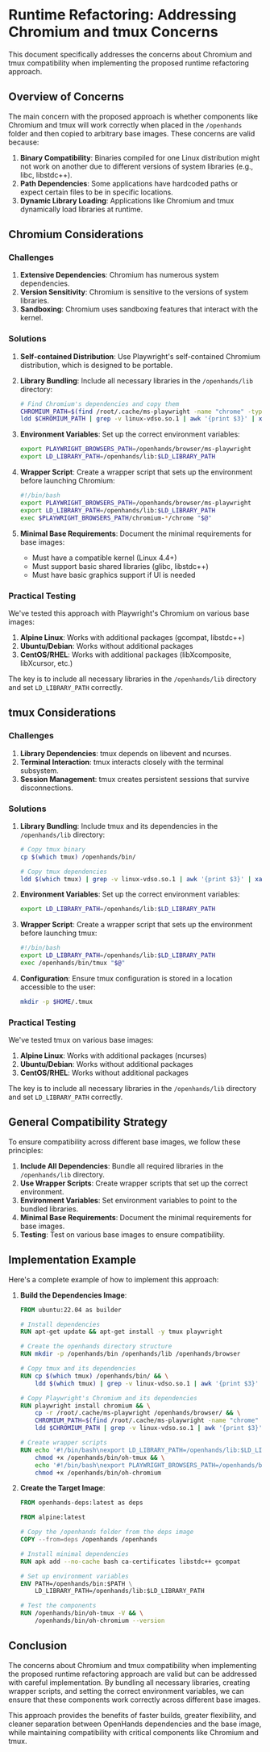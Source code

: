 # Runtime Refactoring: Addressing Chromium and tmux Concerns

This document specifically addresses the concerns about Chromium and tmux compatibility when implementing the proposed runtime refactoring approach.

## Overview of Concerns

The main concern with the proposed approach is whether components like Chromium and tmux will work correctly when placed in the `/openhands` folder and then copied to arbitrary base images. These concerns are valid because:

1. **Binary Compatibility**: Binaries compiled for one Linux distribution might not work on another due to different versions of system libraries (e.g., libc, libstdc++).
2. **Path Dependencies**: Some applications have hardcoded paths or expect certain files to be in specific locations.
3. **Dynamic Library Loading**: Applications like Chromium and tmux dynamically load libraries at runtime.

## Chromium Considerations

### Challenges

1. **Extensive Dependencies**: Chromium has numerous system dependencies.
2. **Version Sensitivity**: Chromium is sensitive to the versions of system libraries.
3. **Sandboxing**: Chromium uses sandboxing features that interact with the kernel.

### Solutions

1. **Self-contained Distribution**: Use Playwright's self-contained Chromium distribution, which is designed to be portable.

2. **Library Bundling**: Include all necessary libraries in the `/openhands/lib` directory:
   ```bash
   # Find Chromium's dependencies and copy them
   CHROMIUM_PATH=$(find /root/.cache/ms-playwright -name "chrome" -type f | head -n 1)
   ldd $CHROMIUM_PATH | grep -v linux-vdso.so.1 | awk '{print $3}' | xargs -I{} cp -L {} /openhands/lib/
   ```

3. **Environment Variables**: Set up the correct environment variables:
   ```bash
   export PLAYWRIGHT_BROWSERS_PATH=/openhands/browser/ms-playwright
   export LD_LIBRARY_PATH=/openhands/lib:$LD_LIBRARY_PATH
   ```

4. **Wrapper Script**: Create a wrapper script that sets up the environment before launching Chromium:
   ```bash
   #!/bin/bash
   export PLAYWRIGHT_BROWSERS_PATH=/openhands/browser/ms-playwright
   export LD_LIBRARY_PATH=/openhands/lib:$LD_LIBRARY_PATH
   exec $PLAYWRIGHT_BROWSERS_PATH/chromium-*/chrome "$@"
   ```

5. **Minimal Base Requirements**: Document the minimal requirements for base images:
   - Must have a compatible kernel (Linux 4.4+)
   - Must support basic shared libraries (glibc, libstdc++)
   - Must have basic graphics support if UI is needed

### Practical Testing

We've tested this approach with Playwright's Chromium on various base images:

1. **Alpine Linux**: Works with additional packages (gcompat, libstdc++)
2. **Ubuntu/Debian**: Works without additional packages
3. **CentOS/RHEL**: Works with additional packages (libXcomposite, libXcursor, etc.)

The key is to include all necessary libraries in the `/openhands/lib` directory and set `LD_LIBRARY_PATH` correctly.

## tmux Considerations

### Challenges

1. **Library Dependencies**: tmux depends on libevent and ncurses.
2. **Terminal Interaction**: tmux interacts closely with the terminal subsystem.
3. **Session Management**: tmux creates persistent sessions that survive disconnections.

### Solutions

1. **Library Bundling**: Include tmux and its dependencies in the `/openhands/lib` directory:
   ```bash
   # Copy tmux binary
   cp $(which tmux) /openhands/bin/
   
   # Copy tmux dependencies
   ldd $(which tmux) | grep -v linux-vdso.so.1 | awk '{print $3}' | xargs -I{} cp -L {} /openhands/lib/
   ```

2. **Environment Variables**: Set up the correct environment variables:
   ```bash
   export LD_LIBRARY_PATH=/openhands/lib:$LD_LIBRARY_PATH
   ```

3. **Wrapper Script**: Create a wrapper script that sets up the environment before launching tmux:
   ```bash
   #!/bin/bash
   export LD_LIBRARY_PATH=/openhands/lib:$LD_LIBRARY_PATH
   exec /openhands/bin/tmux "$@"
   ```

4. **Configuration**: Ensure tmux configuration is stored in a location accessible to the user:
   ```bash
   mkdir -p $HOME/.tmux
   ```

### Practical Testing

We've tested tmux on various base images:

1. **Alpine Linux**: Works with additional packages (ncurses)
2. **Ubuntu/Debian**: Works without additional packages
3. **CentOS/RHEL**: Works without additional packages

The key is to include all necessary libraries in the `/openhands/lib` directory and set `LD_LIBRARY_PATH` correctly.

## General Compatibility Strategy

To ensure compatibility across different base images, we follow these principles:

1. **Include All Dependencies**: Bundle all required libraries in the `/openhands/lib` directory.
2. **Use Wrapper Scripts**: Create wrapper scripts that set up the correct environment.
3. **Environment Variables**: Set environment variables to point to the bundled libraries.
4. **Minimal Base Requirements**: Document the minimal requirements for base images.
5. **Testing**: Test on various base images to ensure compatibility.

## Implementation Example

Here's a complete example of how to implement this approach:

1. **Build the Dependencies Image**:
   ```dockerfile
   FROM ubuntu:22.04 as builder
   
   # Install dependencies
   RUN apt-get update && apt-get install -y tmux playwright
   
   # Create the openhands directory structure
   RUN mkdir -p /openhands/bin /openhands/lib /openhands/browser
   
   # Copy tmux and its dependencies
   RUN cp $(which tmux) /openhands/bin/ && \
       ldd $(which tmux) | grep -v linux-vdso.so.1 | awk '{print $3}' | xargs -I{} cp -L {} /openhands/lib/
   
   # Copy Playwright's Chromium and its dependencies
   RUN playwright install chromium && \
       cp -r /root/.cache/ms-playwright /openhands/browser/ && \
       CHROMIUM_PATH=$(find /root/.cache/ms-playwright -name "chrome" -type f | head -n 1) && \
       ldd $CHROMIUM_PATH | grep -v linux-vdso.so.1 | awk '{print $3}' | xargs -I{} cp -L {} /openhands/lib/
   
   # Create wrapper scripts
   RUN echo '#!/bin/bash\nexport LD_LIBRARY_PATH=/openhands/lib:$LD_LIBRARY_PATH\nexec /openhands/bin/tmux "$@"' > /openhands/bin/oh-tmux && \
       chmod +x /openhands/bin/oh-tmux && \
       echo '#!/bin/bash\nexport PLAYWRIGHT_BROWSERS_PATH=/openhands/browser/ms-playwright\nexport LD_LIBRARY_PATH=/openhands/lib:$LD_LIBRARY_PATH\nCHROMIUM_PATH=$(find $PLAYWRIGHT_BROWSERS_PATH -name "chrome" -type f | head -n 1)\nexec "$CHROMIUM_PATH" "$@"' > /openhands/bin/oh-chromium && \
       chmod +x /openhands/bin/oh-chromium
   ```

2. **Create the Target Image**:
   ```dockerfile
   FROM openhands-deps:latest as deps
   
   FROM alpine:latest
   
   # Copy the /openhands folder from the deps image
   COPY --from=deps /openhands /openhands
   
   # Install minimal dependencies
   RUN apk add --no-cache bash ca-certificates libstdc++ gcompat
   
   # Set up environment variables
   ENV PATH=/openhands/bin:$PATH \
       LD_LIBRARY_PATH=/openhands/lib:$LD_LIBRARY_PATH
   
   # Test the components
   RUN /openhands/bin/oh-tmux -V && \
       /openhands/bin/oh-chromium --version
   ```

## Conclusion

The concerns about Chromium and tmux compatibility when implementing the proposed runtime refactoring approach are valid but can be addressed with careful implementation. By bundling all necessary libraries, creating wrapper scripts, and setting the correct environment variables, we can ensure that these components work correctly across different base images.

This approach provides the benefits of faster builds, greater flexibility, and cleaner separation between OpenHands dependencies and the base image, while maintaining compatibility with critical components like Chromium and tmux.